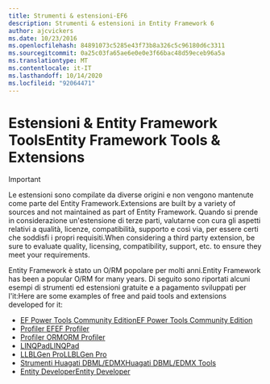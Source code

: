 ```yaml
---
title: Strumenti & estensioni-EF6
description: Strumenti & estensioni in Entity Framework 6
author: ajcvickers
ms.date: 10/23/2016
ms.openlocfilehash: 84891073c5285e43f73b8a326c5c96180d6c3311
ms.sourcegitcommit: 0a25c03fa65ae6e0e0e3f66bac48d59eceb96a5a
ms.translationtype: MT
ms.contentlocale: it-IT
ms.lasthandoff: 10/14/2020
ms.locfileid: "92064471"
---
```

# <a name="entity-framework-tools--extensions"></a><span data-ttu-id="e363f-103">Estensioni & Entity Framework Tools</span><span class="sxs-lookup"><span data-stu-id="e363f-103">Entity Framework Tools & Extensions</span></span>
> [!IMPORTANT]  
> <span data-ttu-id="e363f-104">Le estensioni sono compilate da diverse origini e non vengono mantenute come parte del Entity Framework.</span><span class="sxs-lookup"><span data-stu-id="e363f-104">Extensions are built by a variety of sources and not maintained as part of Entity Framework.</span></span> <span data-ttu-id="e363f-105">Quando si prende in considerazione un'estensione di terze parti, valutarne con cura gli aspetti relativi a qualità, licenze, compatibilità, supporto e così via, per essere certi che soddisfi i propri requisiti.</span><span class="sxs-lookup"><span data-stu-id="e363f-105">When considering a third party extension, be sure to evaluate quality, licensing, compatibility, support, etc. to ensure they meet your requirements.</span></span>

<span data-ttu-id="e363f-106">Entity Framework è stato un O/RM popolare per molti anni.</span><span class="sxs-lookup"><span data-stu-id="e363f-106">Entity Framework has been a popular O/RM for many years.</span></span> <span data-ttu-id="e363f-107">Di seguito sono riportati alcuni esempi di strumenti ed estensioni gratuite e a pagamento sviluppati per l'it:</span><span class="sxs-lookup"><span data-stu-id="e363f-107">Here are some examples of free and paid tools and extensions developed for it:</span></span>    

- [<span data-ttu-id="e363f-108">EF Power Tools Community Edition</span><span class="sxs-lookup"><span data-stu-id="e363f-108">EF Power Tools Community Edition</span></span>](https://marketplace.visualstudio.com/items?itemName=ErikEJ.EntityFramework6PowerToolsCommunityEdition)
- [<span data-ttu-id="e363f-109">Profiler EF</span><span class="sxs-lookup"><span data-stu-id="e363f-109">EF Profiler</span></span>](https://efprof.com)  
- [<span data-ttu-id="e363f-110">Profiler ORM</span><span class="sxs-lookup"><span data-stu-id="e363f-110">ORM Profiler</span></span>](https://www.ormprofiler.com)  
- [<span data-ttu-id="e363f-111">LINQPad</span><span class="sxs-lookup"><span data-stu-id="e363f-111">LINQPad</span></span>](https://www.linqpad.net)  
- [<span data-ttu-id="e363f-112">LLBLGen Pro</span><span class="sxs-lookup"><span data-stu-id="e363f-112">LLBLGen Pro</span></span>](https://www.llblgen.com)  
- [<span data-ttu-id="e363f-113">Strumenti Huagati DBML/EDMX</span><span class="sxs-lookup"><span data-stu-id="e363f-113">Huagati DBML/EDMX Tools</span></span>](https://www.huagati.com/dbmltools)  
- [<span data-ttu-id="e363f-114">Entity Developer</span><span class="sxs-lookup"><span data-stu-id="e363f-114">Entity Developer</span></span>](https://www.devart.com/entitydeveloper)  

